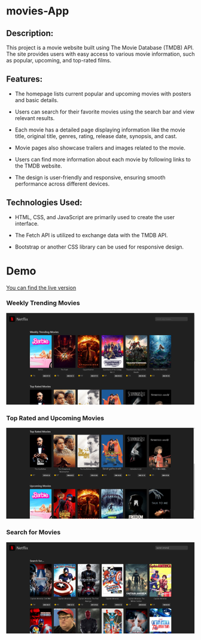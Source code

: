# movies-App

## Description:
This project is a movie website built using The Movie Database (TMDB) API. The site provides users with easy access to various movie information, such as popular, upcoming, and top-rated films.

## Features:
* The homepage lists current popular and upcoming movies with posters and basic details.
  
* Users can search for their favorite movies using the search bar and view relevant results.
 
* Each movie has a detailed page displaying information like the movie title, original title, genres, rating, release date, synopsis, and cast.
 
* Movie pages also showcase trailers and images related to the movie.
 
* Users can find more information about each movie by following links to the TMDB website.
  
* The design is user-friendly and responsive, ensuring smooth performance across different devices.


## Technologies Used:
* HTML, CSS, and JavaScript are primarily used to create the user interface.

* The Fetch API is utilized to exchange data with the TMDB API.

* Bootstrap or another CSS library can be used for responsive design.

# Demo

[You can find the live version](https://sametert.github.io/movies-App/)


### Weekly Trending Movies

![](img/movie1.png)


### Top Rated and Upcoming Movies
![](img/movies2.png)


### Search for Movies
![](img/movies3.png)

